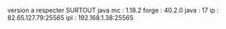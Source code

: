 version a respecter SURTOUT java
mc      : 1.18.2
forge   : 40.2.0
java    : 17
ip      : 82.65.127.79:25565
ipl     : 192.168.1.38:25565
